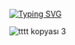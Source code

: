 [![Typing SVG](https://readme-typing-svg.demolab.com?font=Odibee+Sans&size=35&duration=3000&pause=100&color=5A5A5A&repeat=false&width=435&lines=Hey+you+!;I'm+Berat+Ridvan..;an+iOS+and+React-Native+Developer;Let's+eat%2C+sleep+and+more+coding..;..and+more+smile.+%E3%83%83;We+can+do+that+mate+!+%F0%9F%A4%9C%F0%9F%8F%BB%F0%9F%A4%9B%F0%9F%8F%BB;Right%3F+)](https://git.io/typing-svg)




![tttt kopyası 3](https://github.com/beratridvanasilturk/beratridvanasilturk/assets/99040236/36da025b-4b09-49ee-bc80-469344ac2665)




<!--  ### My Stats:
[![Top Langs](https://github-readme-stats.vercel.app/api/top-langs/?username=beratridvanasilturk&layout=compact&theme=vision-friendly-dark)](https://github.com/anuraghazra/github-readme-stats)
 ___ [![GitHub Streak](https://github-readme-streak-stats.herokuapp.com?user=beratridvanasilturk&theme=dark&date_format=j%2Fn%5B%2FY%5D&mode=weekly&fire=FF0000&background=000000&currStreakNum=FFF300&stroke=FF0000C0&ring=00FFEB&sideNums=FF5959)](https://git.io/streak-stats)
 -->
